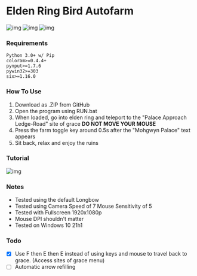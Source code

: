 # Elden Ring Bird Autofarm
![img](https://img.shields.io/badge/Python-FFD43B?style=for-the-badge&logo=python&logoColor=blue)
![img](https://img.shields.io/badge/windows%20terminal-4D4D4D?style=for-the-badge&logo=windows%20terminal&logoColor=white)
![img](https://img.shields.io/badge/Windows-0078D6?style=for-the-badge&logo=windows&logoColor=white)
### Requirements
```
Python 3.0+ w/ Pip
coloram>=0.4.4+
pynput>=1.7.6
pywin32>=303
six>=1.16.0
```
### How To Use
1) Download as .ZIP from GitHub 
2) Open the program using RUN.bat
3) When loaded, go into elden ring and teleport to the "Palace Approach Ledge-Road" site of grace **DO NOT MOVE YOUR MOUSE**
4) Press the farm toggle key around 0.5s after the "Mohgwyn Palace" text appears
5) Sit back, relax and enjoy the ruins
### Tutorial
![img](tutorial.gif)
### Notes
- Tested using the default Longbow
- Tested using Camera Speed of 7 Mouse Sensitivity of 5
- Tested with Fullscreen 1920x1080p
- Mouse DPI shouldn't matter
- Tested on Windows 10 21h1
 ### Todo
 - [x] Use F then E then E instead of using keys and mouse to travel back to grace. (Access sites of grace menu)
 - [ ] Automatic arrow refilling
